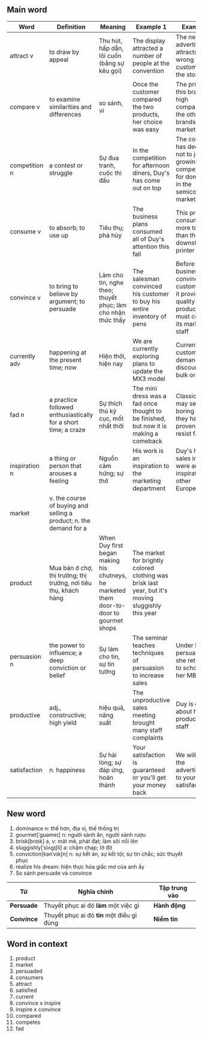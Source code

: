## Main word
|Word|Definition|Meaning|Example 1|Example 2|
|---|---|---|---|---|
|attract v|to draw by appeal|Thu hút, hấp dẫn, lôi cuốn (bằng sự kêu gọi)|The display attracted a number of people at the convention|The new advertising attracts the wrong kind of customer into the store|
 |compare v|to examine similarities and differences|so sánh, ví|Once the customer compared the two products, her choice was easy|The price for this brand is high compared to the other brands on the market|
 |competition n|a contest or struggle|Sự đua tranh, cuộc thi đấu|In the competition for afternoon diners, Duy's has come out on top|The company has decided not to join the growing competition for dominance in the semiconductor market|
 |consume v|to absorb; to use up|Tiêu thụ; phá hủy|The business plans consumed all of Duy's attention this fall|This printer consumes more toner than the downstairs printer|
|convince v|to bring to believe by argument; to persuade|Làm cho tin, nghe theo; thuyết phục; làm cho nhận thức thấy|The salesman convinced his customer to buy his entire inventory of pens|Before a business can convince customers that it provides a quality product, it must convince its marketing staff|
|currently adv|happening at the present time; now|Hiện thời, hiện nay|We are currently exploring plans to update the MX3 model|Currently, customers are demanding big discounts for bulk orders|
|fad n|a practice followed enthusiastically for a short time; a craze|Sự thích thú kỳ cục, mốt nhất thời|The mini dress was a fad once thought to be finished, but now it is making a comeback|Classic tastes may seem boring but they have proven to resist fads|
|inspiration n|a thing or person that arouses a feeling|Nguồn cảm hứng; sự thở|His work is an inspiration to the marketing department|Duy's high sales in Spain were an inspiration to other European reps|
|market|v. the course of buying and selling a product; n. the demand for a
 product|Mua bán ở chợ, thị trường; thị trường, nơi tiêu thụ, khách hàng|When Duy first began making his chutneys, he marketed them door-to-door to gourmet shops|The market for brightly colored clothing was brisk last year, but it's moving sluggishly this year|
|persuasion n|the power to influence; a deep conviction or belief|Sự làm cho tin, sự tin tưởng|The seminar teaches techniques of persuasion to increase sales|Under his persuasion, she returned to school for her MBA|
|productive|adj., constructive; high yield|hiệu quả, năng suất|The unproductive sales meeting brought many staff complaints|Duy is excited about his productive staff|
|satisfaction|n. happiness|Sự hài lòng; sự đáp ứng, hoàn thành|Your satisfaction is guaranteed or you'll get your money back|We will print the advertisement to your satisfaction|
## New word
1. dominance n: thế hơn, địa vị, thế thống trị
2. gourmet[ˈɡʊəmeɪ] n: người sành ăn, người sành rượu
3. brisk[brɪsk] a, v: mát mẻ, phát đạt; làm sôi nổi lên
4. sluggishly[ˈslʌɡɪʃli] a: chậm chạp; lờ đờ
5. conviction[kənˈvɪkʃn] n: sự kết án, sự kết tội; sự tin chắc; sức thuyết phục
6. realize his dream: hiện thực hóa giấc mơ của anh ấy
7. So sánh persuade và convince

| Từ           | Nghĩa chính                                | Tập trung vào |
| ------------ | ------------------------------------------ | ------------- |
| **Persuade** | Thuyết phục ai đó **làm** một việc gì      | **Hành động** |
| **Convince** | Thuyết phục ai đó **tin** một điều gì đúng | **Niềm tin**  |

## Word in context
1. product
2. market
3. persuaded
4. consumers
5. attract
6. satisfied
7. current
8. convince x inspire
9. inspire x convince
10. compared
11. competes
12. fad
